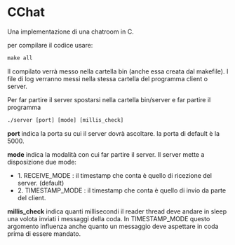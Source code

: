 # CChat

Una implementazione di una chatroom in C.

per compilare il codice usare:
```html
make all
```

Il compilato verrà messo nella cartella bin (anche essa creata dal makefile).
I file di log verranno messi nella stessa cartella del programma client o server.

Per far partire il server spostarsi nella cartella bin/server e far partire il programma
```html
./server [port] [mode] [millis_check]
```

<strong>port</strong> indica la porta su cui il server dovrà ascoltare. la porta di default è la 5000.

<strong>mode</strong> indica la modalità con cui far partire il server. Il server mette a  disposizione due mode:
<ul>
  <li>
    1. RECEIVE_MODE : il timestamp che conta è quello di ricezione del server. (default)
  </li>
  <li>
    2. TIMESTAMP_MODE : il timestamp che conta è quello di invio da parte del client.
  </li>
</ul>

<strong>millis_check</strong> indica quanti millisecondi il reader thread deve andare in sleep una volota inviati i messaggi della coda. 
In TIMESTAMP_MODE questo argomento influenza anche quanto un messaggio deve aspettare in coda prima di essere mandato.

